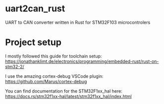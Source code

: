 # uart2can_rust
UART to CAN converter written in Rust for STM32F103 microcontrolers

# Project setup
I mostly followed this guide for toolchain setup:
https://jonathanklimt.de/electronics/programming/embedded-rust/rust-on-stm32-2/

I use the amazing cortex-debug VSCode plugin: https://github.com/Marus/cortex-debug

You can find documentation for the STM32F1xx_hal here:
https://docs.rs/stm32f1xx-hal/latest/stm32f1xx_hal/index.html
